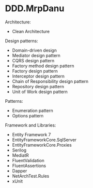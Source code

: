 # DDD.MrpDanu



Architecture:
  - Clean Architecture

Design patterns:
 - Domain-driven design
 - Mediator design pattern
 - CQRS design pattern
 - Factory method design pattern
 - Factory design pattern
 - Interceptor design pattern
 - Chain of Responsibility design pattern
 - Repository design pattern
 - Unit of Work design pattern

Patterns:
  - Enumeration pattern
  - Options pattern

Framework and Libraries:
  - Entity Framework 7
  - EntityFrameworkCore.SqlServer
  - EntityFrameworkCore.Proxies
  - Serilog
  - MediatR
  - FluentValidation
  - FluentAssertions
  - Dapper
  - NetArchTest.Rules
  - xUnit
